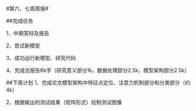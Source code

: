 #第六、七周周报#


##完成任务

1、中期答辩及报告

2、尝试新模型

3、成功运行新模型、研究代码

4、完成总报告6k字（研究意义部分1k，数据处理部分2.5k，模型架构部分2.5k）

##下周计划
1、完成论文模型架构中特征点定位、注意力机制部分和分类部分（约4k）

2、根据输出的测试结果（矩阵形式）绘制测试图像


